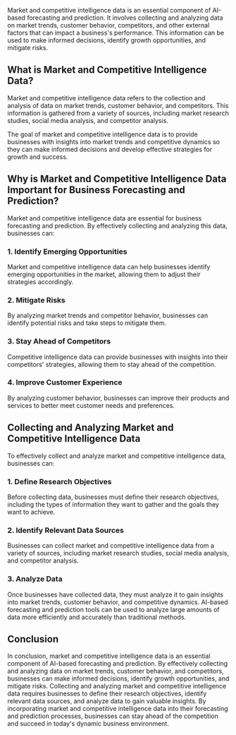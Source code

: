 
Market and competitive intelligence data is an essential component of AI-based forecasting and prediction. It involves collecting and analyzing data on market trends, customer behavior, competitors, and other external factors that can impact a business's performance. This information can be used to make informed decisions, identify growth opportunities, and mitigate risks.

What is Market and Competitive Intelligence Data?
-------------------------------------------------

Market and competitive intelligence data refers to the collection and analysis of data on market trends, customer behavior, and competitors. This information is gathered from a variety of sources, including market research studies, social media analysis, and competitor analysis.

The goal of market and competitive intelligence data is to provide businesses with insights into market trends and competitive dynamics so they can make informed decisions and develop effective strategies for growth and success.

Why is Market and Competitive Intelligence Data Important for Business Forecasting and Prediction?
--------------------------------------------------------------------------------------------------

Market and competitive intelligence data are essential for business forecasting and prediction. By effectively collecting and analyzing this data, businesses can:

### 1. Identify Emerging Opportunities

Market and competitive intelligence data can help businesses identify emerging opportunities in the market, allowing them to adjust their strategies accordingly.

### 2. Mitigate Risks

By analyzing market trends and competitor behavior, businesses can identify potential risks and take steps to mitigate them.

### 3. Stay Ahead of Competitors

Competitive intelligence data can provide businesses with insights into their competitors' strategies, allowing them to stay ahead of the competition.

### 4. Improve Customer Experience

By analyzing customer behavior, businesses can improve their products and services to better meet customer needs and preferences.

Collecting and Analyzing Market and Competitive Intelligence Data
-----------------------------------------------------------------

To effectively collect and analyze market and competitive intelligence data, businesses can:

### 1. Define Research Objectives

Before collecting data, businesses must define their research objectives, including the types of information they want to gather and the goals they want to achieve.

### 2. Identify Relevant Data Sources

Businesses can collect market and competitive intelligence data from a variety of sources, including market research studies, social media analysis, and competitor analysis.

### 3. Analyze Data

Once businesses have collected data, they must analyze it to gain insights into market trends, customer behavior, and competitive dynamics. AI-based forecasting and prediction tools can be used to analyze large amounts of data more efficiently and accurately than traditional methods.

Conclusion
----------

In conclusion, market and competitive intelligence data is an essential component of AI-based forecasting and prediction. By effectively collecting and analyzing data on market trends, customer behavior, and competitors, businesses can make informed decisions, identify growth opportunities, and mitigate risks. Collecting and analyzing market and competitive intelligence data requires businesses to define their research objectives, identify relevant data sources, and analyze data to gain valuable insights. By incorporating market and competitive intelligence data into their forecasting and prediction processes, businesses can stay ahead of the competition and succeed in today's dynamic business environment.
